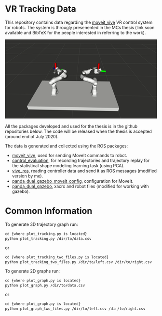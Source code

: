 # VR Tracking Data
This repository contains data regarding the [moveit_vive](https://github.com/Machine-Jonte/moveit_vive) VR control system for robots. The system is througly presenented in the MCs thesis (link soon available and BibTeX for the people interested in referring to the work).

<p align="center">
  <img src="./GIFS/demo.gif" title="Hello World!" width="800">
</p>

All the packages developed and used for the thesis is in the github repositories below. The code will be released when the thesis is accepted (around end of July 2020).  
  
The data is generated and collected using the ROS packages:  
* [moveit_vive](https://github.com/Machine-Jonte/moveit_vive), used for sending MoveIt commands to robot.
* [control_evaluation](https://github.com/Machine-Jonte/control_evaluation), for recording trajectories and trajectory replay for the statistical shape modeling learning task (using PCA).
* [vive_ros](https://github.com/Machine-Jonte/vive_ros/tree/master), reading controller data and send it as ROS messages (modified version by me).
* [panda_dual_gazebo_moveit_config](https://github.com/Machine-Jonte/panda_dual_gazebo_moveit_config), configuration for MoveIt.
* [panda_dual_gazebo](https://github.com/Machine-Jonte/panda_dual_gazebo), xacro and robot files (modified for working with gazebo). 


# Common Information
To generate 3D trajectory graph run:  
```
cd {where plot_tracking.py is located}
python plot_tracking.py /dir/to/data.csv
```
or  
```
cd {where plot_tracking_two_files.py is located}
python plot_tracking_two_files.py /dir/to/left.csv /dir/to/right.csv
```
To generate 2D graphs run:
```
cd {where plot_graph.py is located}
python plot_graph.py /dir/to/data.csv
```
or
```
cd {where plot_graph.py is located}
python plot_graph_two_files.py /dir/to/left.csv /dir/to/right.csv